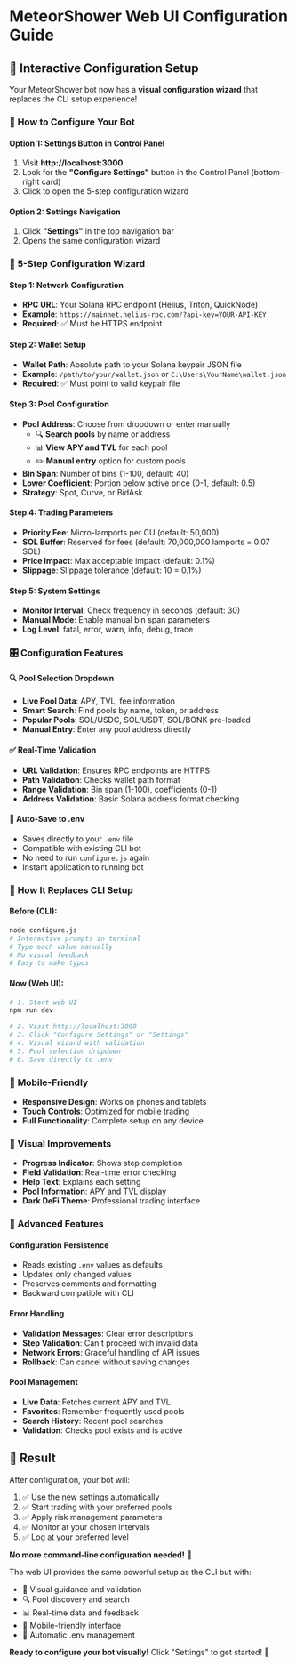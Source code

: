# MeteorShower Web UI Configuration Guide

## 🎯 **Interactive Configuration Setup**

Your MeteorShower bot now has a **visual configuration wizard** that replaces the CLI setup experience!

### 🚀 **How to Configure Your Bot**

#### **Option 1: Settings Button in Control Panel**
1. Visit **http://localhost:3000**
2. Look for the **"Configure Settings"** button in the Control Panel (bottom-right card)
3. Click to open the 5-step configuration wizard

#### **Option 2: Settings Navigation**
1. Click **"Settings"** in the top navigation bar
2. Opens the same configuration wizard

### 📝 **5-Step Configuration Wizard**

#### **Step 1: Network Configuration**
- **RPC URL**: Your Solana RPC endpoint (Helius, Triton, QuickNode)
- **Example**: `https://mainnet.helius-rpc.com/?api-key=YOUR-API-KEY`
- **Required**: ✅ Must be HTTPS endpoint

#### **Step 2: Wallet Setup** 
- **Wallet Path**: Absolute path to your Solana keypair JSON file
- **Example**: `/path/to/your/wallet.json` or `C:\Users\YourName\wallet.json`
- **Required**: ✅ Must point to valid keypair file

#### **Step 3: Pool Configuration**
- **Pool Address**: Choose from dropdown or enter manually
  - 🔍 **Search pools** by name or address
  - 📊 **View APY and TVL** for each pool
  - ✏️ **Manual entry** option for custom pools
- **Bin Span**: Number of bins (1-100, default: 40)
- **Lower Coefficient**: Portion below active price (0-1, default: 0.5)
- **Strategy**: Spot, Curve, or BidAsk

#### **Step 4: Trading Parameters**
- **Priority Fee**: Micro-lamports per CU (default: 50,000)
- **SOL Buffer**: Reserved for fees (default: 70,000,000 lamports = 0.07 SOL)
- **Price Impact**: Max acceptable impact (default: 0.1%)
- **Slippage**: Slippage tolerance (default: 10 = 0.1%)

#### **Step 5: System Settings**
- **Monitor Interval**: Check frequency in seconds (default: 30)
- **Manual Mode**: Enable manual bin span parameters
- **Log Level**: fatal, error, warn, info, debug, trace

### 🎛️ **Configuration Features**

#### **🔍 Pool Selection Dropdown**
- **Live Pool Data**: APY, TVL, fee information
- **Smart Search**: Find pools by name, token, or address
- **Popular Pools**: SOL/USDC, SOL/USDT, SOL/BONK pre-loaded
- **Manual Entry**: Enter any pool address directly

#### **✅ Real-Time Validation**
- **URL Validation**: Ensures RPC endpoints are HTTPS
- **Path Validation**: Checks wallet path format
- **Range Validation**: Bin span (1-100), coefficients (0-1)
- **Address Validation**: Basic Solana address format checking

#### **💾 Auto-Save to .env**
- Saves directly to your `.env` file
- Compatible with existing CLI bot
- No need to run `configure.js` again
- Instant application to running bot

### 🔄 **How It Replaces CLI Setup**

#### **Before (CLI)**:
```bash
node configure.js
# Interactive prompts in terminal
# Type each value manually
# No visual feedback
# Easy to make typos
```

#### **Now (Web UI)**:
```bash
# 1. Start web UI
npm run dev

# 2. Visit http://localhost:3000
# 3. Click "Configure Settings" or "Settings"
# 4. Visual wizard with validation
# 5. Pool selection dropdown
# 6. Save directly to .env
```

### 📱 **Mobile-Friendly**
- **Responsive Design**: Works on phones and tablets
- **Touch Controls**: Optimized for mobile trading
- **Full Functionality**: Complete setup on any device

### 🎨 **Visual Improvements**
- **Progress Indicator**: Shows step completion
- **Field Validation**: Real-time error checking
- **Help Text**: Explains each setting
- **Pool Information**: APY and TVL display
- **Dark DeFi Theme**: Professional trading interface

### 🔧 **Advanced Features**

#### **Configuration Persistence**
- Reads existing `.env` values as defaults
- Updates only changed values
- Preserves comments and formatting
- Backward compatible with CLI

#### **Error Handling**
- **Validation Messages**: Clear error descriptions
- **Step Validation**: Can't proceed with invalid data
- **Network Errors**: Graceful handling of API issues
- **Rollback**: Can cancel without saving changes

#### **Pool Management**
- **Live Data**: Fetches current APY and TVL
- **Favorites**: Remember frequently used pools
- **Search History**: Recent pool searches
- **Validation**: Checks pool exists and is active

## 🎉 **Result**

After configuration, your bot will:
1. ✅ Use the new settings automatically
2. ✅ Start trading with your preferred pools
3. ✅ Apply risk management parameters
4. ✅ Monitor at your chosen intervals
5. ✅ Log at your preferred level

**No more command-line configuration needed!** 🚀

The web UI provides the same powerful setup as the CLI but with:
- 🎯 Visual guidance and validation
- 🔍 Pool discovery and search
- 📊 Real-time data and feedback
- 📱 Mobile-friendly interface
- 💾 Automatic .env management

**Ready to configure your bot visually!** Click "Settings" to get started! 🌠